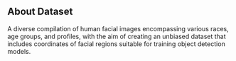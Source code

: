 ## About Dataset

A diverse compilation of human facial images encompassing various races, age groups, and profiles, with the aim of creating an unbiased dataset that includes coordinates of facial regions suitable for training object detection models.
